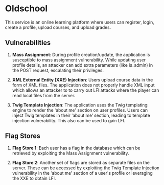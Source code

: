 # Oldschool

This service is an online learning platform where users can register, login, create a profile, upload courses, and upload grades.

## Vulnerabilities

1. **Mass Assignment**: During profile creation/update, the application is susceptible to mass assignment vulnerability. While updating user profile details, an attacker can add extra parameters (like is_admin) in the POST request, escalating their privileges.

2. **XML External Entity (XXE) Injection**: Users upload course data in the form of XML files. The application does not properly handle XML input which allows an attacker to to carry out LFI attacks where the player can read local files from the server.

3. **Twig Template Injection**: The application uses the Twig templating engine to render the 'about me' section on user profiles. Users can inject Twig templates in their 'about me' section, leading to template injection vulnerability. This also can be used to gain LFI.


## Flag Stores

1. **Flag Store 1**: Each user has a flag in the database which can be retrieved by exploiting the Mass Assignment vulnerability.

1. **Flag Store 2**: Another set of flags are stored as separate files on the server. These can be accessed by exploiting the Twig Template Injection vulnerability in the 'about me' section of a user's profile or leveraging the XXE to obtain LFI.
